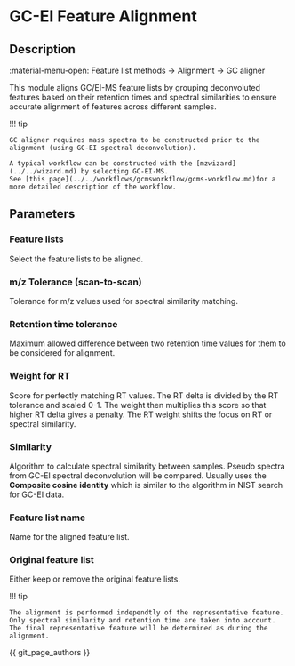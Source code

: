 # GC-EI Feature Alignment

## Description
:material-menu-open: Feature list methods → Alignment → GC aligner

This module aligns GC/EI-MS feature lists by grouping deconvoluted features based on their retention 
times and spectral similarities to ensure accurate alignment of features across different samples.

!!! tip

    GC aligner requires mass spectra to be constructed prior to the alignment (using GC-EI spectral deconvolution).
  
    A typical workflow can be constructed with the [mzwizard](../../wizard.md) by selecting GC-EI-MS.
    See [this page](../../workflows/gcmsworkflow/gcms-workflow.md)for a more detailed description of the workflow.

## Parameters

### Feature lists
  Select the feature lists to be aligned.

### m/z Tolerance (scan-to-scan) 
  Tolerance for m/z values used for spectral similarity matching. 

### Retention time tolerance
  Maximum allowed difference between two retention time values for them to be considered for alignment.

### Weight for RT
  Score for perfectly matching RT values. The RT delta is divided by the RT tolerance and scaled 0-1. The weight then multiplies this score so that higher RT delta gives a penalty. The RT weight shifts the focus on RT or spectral similarity.

### Similarity
  Algorithm to calculate spectral similarity between samples. Pseudo spectra from GC-EI spectral deconvolution will be compared.
  Usually uses the **Composite cosine identity** which is similar to the algorithm in NIST search for GC-EI data.

### Feature list name
  Name for the aligned feature list.

### Original feature list
  Either keep or remove the original feature lists.

!!! tip

    The alignment is performed independtly of the representative feature. Only spectral similarity and retention time are taken into account. The final representative feature will be determined as during the alignment. 

{{ git_page_authors }}

